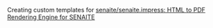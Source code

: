 Creating custom templates for [senaite/senaite.impress: HTML to PDF Rendering Engine for SENAITE](https://github.com/senaite/senaite.impress#custom-reports)
